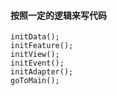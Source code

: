 
#### 按照一定的逻辑来写代码
```
initData();
initFeature();
initView();
initEvent();
initAdapter();
goToMain();
```



